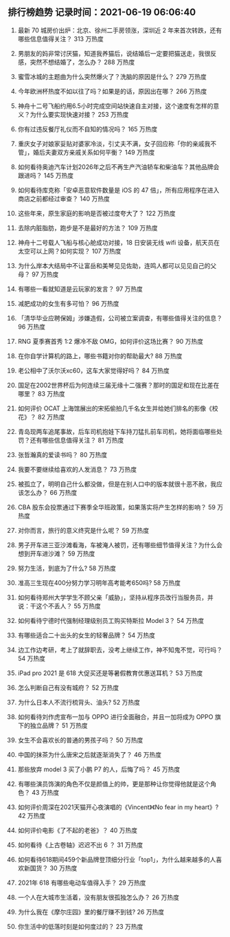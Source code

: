 
## 排行榜趋势 记录时间：2021-06-19 06:06:40
  
  1. 最新 70 城房价出炉：北京、徐州二手房领涨，深圳近 2 年来首次转跌，还有哪些信息值得关注？ 313 万热度
    
  2. 男朋友的妈非常讨厌猫，知道我养猫后，说结婚后一定要把猫送走，我很反感，突然不想结婚了，怎么办？ 288 万热度
    
  3. 蜜雪冰城的主题曲为什么突然爆火了？洗脑的原因是什么？ 279 万热度
    
  4. 今年欧洲杯热度不如以往了吗？如果是的话，原因出在哪？ 266 万热度
    
  5. 神舟十二号飞船约用6.5小时完成空间站快速自主对接，这个速度有怎样的意义？为什么要实现快速对接？ 253 万热度
    
  6. 你有过违反餐厅礼仪而不自知的情况吗？ 165 万热度
    
  7. 重庆女子对娘家妥贴对婆家冷淡，引丈夫不满，女子回应称「你的亲戚我不管」，婚后夫妻双方亲戚关系如何平衡？ 149 万热度
    
  8. 如何看待奥迪汽车计划2026年之后不再生产汽油轿车和柴油车？其他品牌会跟进吗？ 145 万热度
    
  9. 如何看待库克称「安卓恶意软件数量是 iOS 的 47 倍」，所有应用程序在进入商店之前都经过审查？ 140 万热度
    
  10. 这些年来，原生家庭的影响是否被过度夸大了？ 122 万热度
    
  11. 去除内脏脂肪，跑步是不是最好的方法？ 109 万热度
    
  12. 神舟十二号载人飞船与核心舱成功对接，18 日安装无线 wifi 设备，航天员在太空可以上网？如何实现？ 107 万热度
    
  13. 为什么岸本大结局中不让富岳和美琴见见佐助，连鸣人都可以见见自己的父母？ 97 万热度
    
  14. 有哪些一看就知道是云玩家的发言？ 97 万热度
    
  15. 减肥成功的女生有多可怕？ 96 万热度
    
  16. 「清华毕业应聘保姆」涉嫌造假，公司被立案调查，有哪些值得关注的信息？ 96 万热度
    
  17. RNG 夏季赛首秀 1:2 爆冷不敌 OMG，如何评价这场比赛？ 90 万热度
    
  18. 在你自学计算机的路上，哪些书籍对你的帮助最大? 88 万热度
    
  19. 老公相中了沃尔沃xc60，这车大家觉得好吗？ 84 万热度
    
  20. 国足在2002世界杯后为何连续三届无缘十二强赛？那时的国足和现在比差在哪里？ 83 万热度
    
  21. 如何评价 OCAT 上海馆展出的宋拓偷拍几千名女生并给她们排名的影像《校花》？ 82 万热度
    
  22. 青岛现两车追尾事故，后车司机抱娃下车持刀猛扎前车司机，她将面临哪些处罚？还有哪些信息值得关注？ 81 万热度
    
  23. 张哲瀚真的爱读书吗？ 80 万热度
    
  24. 我要不要继续给喜欢的人发消息？ 73 万热度
    
  25. 被孤立了，明明自己什么都没做，但是在别人口中的版本就很十恶不赦，我应该怎么办？ 66 万热度
    
  26. CBA 股东会投票通过下赛季全华班政策，如果落实将产生怎样的影响？ 59 万热度
    
  27. 对你而言，旅行的意义终究是什么呢？ 59 万热度
    
  28. 男子开车进三亚沙滩看海，车被淹人被罚，还有哪些细节值得关注？为什么会想到开车进沙滩？ 59 万热度
    
  29. 努力生活，到底为了什么? 58 万热度
    
  30. 准高三生现在400分努力学习明年高考能考650吗? 58 万热度
    
  31. 如何看待郑州大学学生不顾父亲「威胁」，坚持从程序员改行当服务员，并说：干这个不丢人？ 55 万热度
    
  32. 如何看待宁德时代强制经理级别员工购买特斯拉 Model 3？ 54 万热度
    
  33. 有哪些适合二十出头的女生的轻奢品牌？ 54 万热度
    
  34. 边工作边考研，考上了就辞职去，没考上继续工作，神不知鬼不觉，可行吗？ 54 万热度
    
  35. iPad pro 2021 是 618 大促买还是等暑假教育优惠送耳机？ 53 万热度
    
  36. 怎么判断自己有没有城府？ 52 万热度
    
  37. 为什么日本人不流行梳背头、油头? 52 万热度
    
  38. 如何看待刘作虎宣布一加与 OPPO 进行全面融合，并且一加将成为 OPPO 旗下的独立品牌？ 51 万热度
    
  39. 女生不会喜欢长的普通的男孩子吗？ 50 万热度
    
  40. 中国的抹茶为什么唐宋之后就逐渐消失了？ 46 万热度
    
  41. 那些放弃 model 3 买了小鹏 P7 的人，后悔了吗？ 45 万热度
    
  42. 有哪些演员饰演的角色不仅是颜值上的帅，更是那种让你觉得他就是这个角色？ 43 万热度
    
  43. 如何评价周深在2021天猫开心夜演唱的《Vincent》《No fear in my heart》? 42 万热度
    
  44. 如何评价电影《了不起的老爸》？ 40 万热度
    
  45. 如何看待《上古卷轴》迟迟不出 6 ？ 31 万热度
    
  46. 如何看待618期间459个新品牌登顶细分行业「top1」，为什么越来越多的人喜欢新国货？ 30 万热度
    
  47. 2021年 618 有哪些电动车值得入手？ 29 万热度
    
  48. 一个人在大城市生活着，没有朋友很孤独怎么办？ 26 万热度
    
  49. 为什么我在《摩尔庄园》里的餐厅赚不到钱? 26 万热度
    
  50. 你生活中的低落时刻是如何度过的？ 23 万热度
    